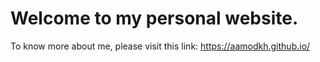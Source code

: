 # Welcome to my personal website.
To know more about me, please visit this link: https://aamodkh.github.io/